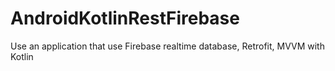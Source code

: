 # AndroidKotlinRestFirebase
Use an application that use Firebase realtime database, Retrofit, MVVM with Kotlin
